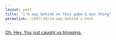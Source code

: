 ```yaml
---
layout: post
title: "i'm way behind on this gabe & max thing"
permalink: /2007/10/im-way-behind-o.html
---
```


[Oh. Hey. You just caught us blogging.](http://www.youtube.com/watch?v=PPsUmhqncAg)
